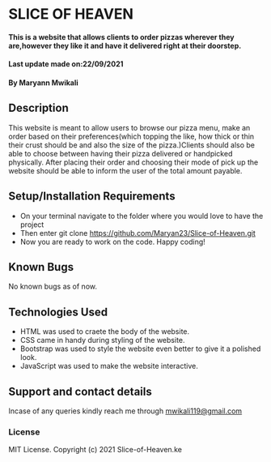 # SLICE OF HEAVEN
#### This is a website that allows clients to order pizzas wherever they are,however they like it and have it delivered right at their doorstep.
#### Last update made on:22/09/2021
#### By Maryann Mwikali
## Description
This website is meant to allow users to browse our pizza menu, make an order based on their preferences(which topping the like, how thick or thin their crust should be and also the size of the pizza.)Clients should also be able to choose between having their pizza delivered or handpicked physically. After placing their order and choosing their mode of pick up the website should be able to inform the user of the total amount payable.
## Setup/Installation Requirements
* On your terminal navigate to the folder where you would love to have the project
* Then enter git clone https://github.com/Maryan23/Slice-of-Heaven.git
* Now you are ready to work on the code. Happy coding!
## Known Bugs
No known bugs as of now.
## Technologies Used
* HTML was used to craete the body of the website.
* CSS came in handy during styling of the website.
* Bootstrap was used to style the website even better to give it a polished look.
* JavaScript was used to make the website interactive.
## Support and contact details
Incase of any queries kindly reach me through mwikali119@gmail.com
### License
MIT License.
Copyright (c) 2021 Slice-of-Heaven.ke
